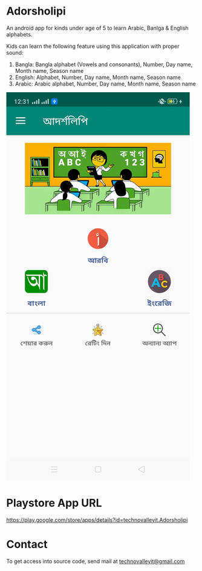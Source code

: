 # Adorsholipi
An android app for kinds under age of 5 to learn Arabic, Banlga &amp; English alphabets. 

Kids can learn the following feature using this application with proper sound:

1. Bangla: Bangla alphabet (Vowels and consonants), Number, Day name, Month name, Season name
2. English: Alphabet, Number, Day name, Month name, Season name
3. Arabic: Arabic alphabet, Number, Day name, Month name, Season name

![alt tag](https://github.com/parvej35/androidapp-adorsholipi/blob/main/Screenshot_2021-01-09-00-31-01-26_9a4180d5bdc8754bc996b2b9d04751fb.jpg)

# Playstore App URL
https://play.google.com/store/apps/details?id=technovalleyit.Adorsholipi

# Contact
To get access into source code, send mail at technovalleyit@gmail.com
